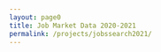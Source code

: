 ```yaml
---
layout: page0
title: Job Market Data 2020-2021
permalink: /projects/jobssearch2021/
---
```


<script type="text/javascript" src="https://cdnjs.cloudflare.com/ajax/libs/PapaParse/5.1.0/papaparse.min.js"></script>
<script type="text/javascript">
  var public_spreadsheet_url = 'https://docs.google.com/spreadsheets/d/e/2PACX-1vRaFYd4IFyrOmY8d5DFWj7rCDpTXQBi59RcXmILsHuQXtviKGLTyf3kiv2n6c8FuUudKteSHpIDfhzu/pub?output=csv';

  function init() {
            Papa.parse('https://docs.google.com/spreadsheets/d/e/2PACX-1vRaFYd4IFyrOmY8d5DFWj7rCDpTXQBi59RcXmILsHuQXtviKGLTyf3kiv2n6c8FuUudKteSHpIDfhzu/pub?output=csv', {
            download: true,
            header: true,
            complete: function(results) {
              var data = results.data
              console.log(data)
            }
          })
  window.addEventListener('DOMContentLoaded', init)

  function showInfo(results) {
    var data = results.data

    // data comes through as a simple array since simpleSheet is turned on
    alert("Successfully processed " + data.length + " rows!")
    document.getElementById("food").innerHTML = "<strong>Foods:</strong> " + [ data[0].Name, data[1].Name, data[2].Name ].join(", ");
    console.log(data);
  }

  document.write("The published spreadsheet is here <a target='_new' href='" + public_spreadsheet_url + "'>" + public_spreadsheet_url + "</a>");        
</script>
